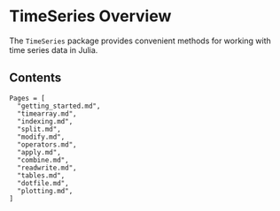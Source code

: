 # TimeSeries Overview

The `TimeSeries` package provides convenient methods for working with time
series data in Julia.

## Contents

```@contents
Pages = [
  "getting_started.md",
  "timearray.md",
  "indexing.md",
  "split.md",
  "modify.md",
  "operators.md",
  "apply.md",
  "combine.md",
  "readwrite.md",
  "tables.md",
  "dotfile.md",
  "plotting.md",
]
```
